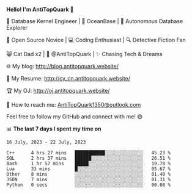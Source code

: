 
**Hello! I'm AntiTopQuark 👋**

🔧 Database Kernel Engineer | 🌊 OceanBase | 🤖 Autonomous Database Explorer

🌱 Open Source Novice | 💻 Coding Enthusiast | 🔍 Detective Fiction Fan

😸 Cat Dad x2 | 🎉 @AntiTopQuark | ✨ Chasing Tech & Dreams

🌐 My blog: http://blog.antitopquark.website/

📄 My Resume: http://cv_cn.antitopquark.website/

🏆 My OJ: http://oj.antitopquark.website/

📧 How to reach me: AntiTopQuark1350@outlook.com

Feel free to follow my GitHub and connect with me! 😄

📊 **The last 7 days I spent my time on** 

<!--START_SECTION:waka-->
```text
16 July, 2023 - 22 July, 2023

C++      4 hrs 27 mins   ███████████░░░░░░░░░░░░░░   45.23 % 
SQL      2 hrs 37 mins   ██████░░░░░░░░░░░░░░░░░░░   26.51 % 
Bash     1 hr 57 mins    █████░░░░░░░░░░░░░░░░░░░░   19.78 % 
Lua      33 mins         █░░░░░░░░░░░░░░░░░░░░░░░░   05.67 % 
Other    8 mins          ░░░░░░░░░░░░░░░░░░░░░░░░░   01.40 % 
JSON     7 mins          ░░░░░░░░░░░░░░░░░░░░░░░░░   01.31 % 
Python   0 secs          ░░░░░░░░░░░░░░░░░░░░░░░░░   00.08 %
```
<!--END_SECTION:waka-->



